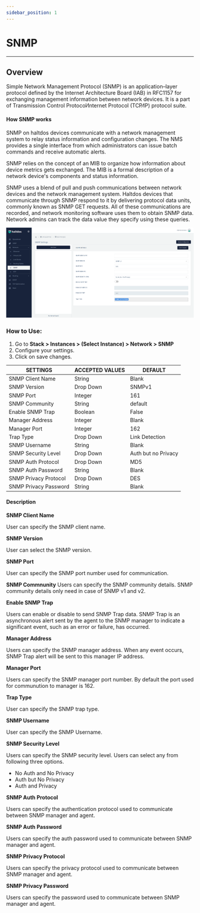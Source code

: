 ```yaml
---
sidebar_position: 1
---
```


# SNMP

---

## Overview

Simple Network Management Protocol (SNMP) is an application–layer protocol defined by the Internet Architecture Board (IAB) in RFC1157 for exchanging management information between network devices. It is a part of Transmission Control Protocol⁄Internet Protocol (TCP⁄IP) protocol suite.

#### How SNMP works

SNMP on haltdos devices communicate with a network management system to relay status information and configuration changes. The NMS provides a single interface from which administrators can issue batch commands and receive automatic alerts.

SNMP relies on the concept of an MIB to organize how information about device metrics gets exchanged. The MIB is a formal description of a network device's components and status information.

SNMP uses a blend of pull and push communications between network devices and the network management system. Haltdos devices that communicate through SNMP respond to it by delivering protocol data units, commonly known as SNMP GET requests. All of these communications are recorded, and network monitoring software uses them to obtain SNMP data. Network admins can track the data value they specify using these queries.

![snmp](/img/platform/snmp1.png)

### How to Use:

1. Go to **Stack > Instances > (Select Instance) > Network > SNMP**
2. Configure your settings.
3. Click on save changes.

| SETTINGS              | ACCEPTED VALUES | DEFAULT              |
|-----------------------|-----------------|----------------------|
| SNMP Client Name      | String          | Blank                |
| SNMP Version          | Drop Down       | SNMPv1               |
| SNMP Port             | Integer         | 161                  |
| SNMP  Community       | String          | default              |
| Enable SNMP Trap      | Boolean         | False                |
| Manager Address       | Integer         | Blank                |
| Manager Port          | Integer         | 162                  |
| Trap Type             | Drop Down       | Link Detection       |
| SNMP Username         | String          | Blank                |
| SNMP Security Level   | Drop Down       | Auth but no Privacy  |
| SNMP Auth Protocol    | Drop Down       | MD5                  |
| SNMP Auth Password    | String          | Blank                |
| SNMP Privacy Protocol | Drop Down       | DES                  |
| SNMP Privacy Password | String          | Blank                |

#### Description

**SNMP Client Name** 

User can specify the SNMP client name.

**SNMP Version**

User can select the SNMP version.

**SNMP Port**

User can specify the SNMP port number used for communication.

**SNMP Commnunity**
Users can specify the SNMP community details. SNMP community details only need in case of SNMP v1 and v2.

**Enable SNMP Trap**

Users can enable or disable to send SNMP Trap data. SNMP Trap is an asynchronous alert sent by the agent to the SNMP manager to indicate a significant event, such as an error or failure, has occurred.

**Manager Address**

Users can specify the SNMP manager address. When any event occurs, SNMP Trap alert will be sent to this manager IP address.

**Manager Port**

Users can specify the SNMP manager port number. By default the port used for communution to manager is 162.

**Trap Type**

User can specify the SNMP trap type.

**SNMP Username**

User can specify the SNMP Username. 

**SNMP Security Level**

Users can specify the SNMP security level. Users can select any from following three options.

- No Auth and No Privacy
- Auth but No Privacy
- Auth and Privacy

**SNMP Auth Protocol**

Users can specify the authentication protocol used to communicate between SNMP manager and agent.

**SNMP Auth Password**

Users can specify the auth password used to communicate between SNMP manager and agent.

**SNMP Privacy Protocol**

Users can specify the privacy protocol used to communicate between SNMP manager and agent.

**SNMP Privacy Password**

Users can specify the password used to communicate between SNMP manager and agent.
